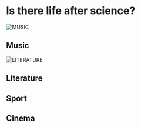 # Is there life after science?

![MUSIC](https://user-images.githubusercontent.com/102796577/205508655-ab51e0af-ac2c-42ad-863d-d4172de3668b.png)
## Music


![LITERATURE](https://user-images.githubusercontent.com/102796577/205509124-311ea338-5f08-4ff1-9842-aa97b36185fe.png)
## Literature


## Sport


## Cinema



